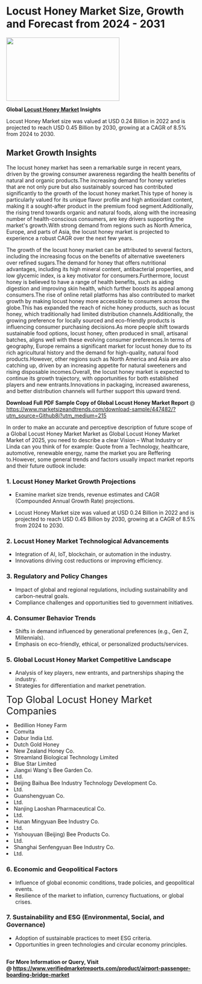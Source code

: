 <H1>Locust Honey Market Size, Growth and Forecast from 2024 - 2031</H1><img class="aligncenter size-medium wp-image-584254" src="https://thirdeyenews.in/wp-content/uploads/2024/09/Global-Market-Research-300x168.jpeg" alt="" width="300" height="168" /><p><strong>Global&nbsp;<a href="https://www.marketsizeandtrends.com/download-sample/447482/?utm_source=Github8j?utm_medium=215">Locust Honey Market</a> Insights</strong></p><p>Locust Honey Market size was valued at USD 0.24 Billion in 2022 and is projected to reach USD 0.45 Billion by 2030, growing at a CAGR of 8.5% from 2024 to 2030.</p><p><h2>Market Growth Insights</h2> <p>The locust honey market has seen a remarkable surge in recent years, driven by the growing consumer awareness regarding the health benefits of natural and organic products.The increasing demand for honey varieties that are not only pure but also sustainably sourced has contributed significantly to the growth of the locust honey market.This type of honey is particularly valued for its unique flavor profile and high antioxidant content, making it a sought-after product in the premium food segment.Additionally, the rising trend towards organic and natural foods, along with the increasing number of health-conscious consumers, are key drivers supporting the market's growth.With strong demand from regions such as North America, Europe, and parts of Asia, the locust honey market is projected to experience a robust CAGR over the next few years.</p> <p>The growth of the locust honey market can be attributed to several factors, including the increasing focus on the benefits of alternative sweeteners over refined sugars.The demand for honey that offers nutritional advantages, including its high mineral content, antibacterial properties, and low glycemic index, is a key motivator for consumers.Furthermore, locust honey is believed to have a range of health benefits, such as aiding digestion and improving skin health, which further boosts its appeal among consumers.The rise of online retail platforms has also contributed to market growth by making locust honey more accessible to consumers across the globe.This has expanded the reach of niche honey products, such as locust honey, which traditionally had limited distribution channels.Additionally, the growing preference for locally sourced and eco-friendly products is influencing consumer purchasing decisions.As more people shift towards sustainable food options, locust honey, often produced in small, artisanal batches, aligns well with these evolving consumer preferences.In terms of geography, Europe remains a significant market for locust honey due to its rich agricultural history and the demand for high-quality, natural food products.However, other regions such as North America and Asia are also catching up, driven by an increasing appetite for natural sweeteners and rising disposable incomes.Overall, the locust honey market is expected to continue its growth trajectory, with opportunities for both established players and new entrants.Innovations in packaging, increased awareness, and better distribution channels will further support this upward trend.</p> <p><span class=""><strong>Download Full PDF Sample Copy of Global Locust Honey Market Report</strong> @ <a href="https://www.marketsizeandtrends.com/download-sample/447482/?utm_source=Github8j?utm_medium=215" target="_blank">https://www.marketsizeandtrends.com/download-sample/447482/?utm_source=Github8j?utm_medium=215</a></span></p><p>In order to make an accurate and perceptive description of future scope of a Global&nbsp;Locust Honey Market Market as Global&nbsp;Locust Honey Market Market of 2025, you need to describe a clear Vision &ndash; What Industry or Linda can you think of for example: Quote from a Technology, healthcare, automotive, renewable energy, name the market you are Reffering to.However, some general trends and factors usually impact market reports and their future outlook include:</p><h3>1.&nbsp;<strong>Locust Honey Market Growth Projections</strong></h3><ul><li>Examine market size trends, revenue estimates and CAGR (Compounded Annual Growth Rate) projections.</li><li><p>Locust Honey Market size was valued at USD 0.24 Billion in 2022 and is projected to reach USD 0.45 Billion by 2030, growing at a CAGR of 8.5% from 2024 to 2030.</p></li></ul><h3>2.&nbsp;<strong>Locust Honey Market Technological Advancements</strong></h3><ul><li>Integration of AI, IoT, blockchain, or automation in the industry.</li><li>Innovations driving cost reductions or improving efficiency.</li></ul><h3>3.&nbsp;<strong>Regulatory and Policy Changes</strong></h3><ul><li>Impact of global and regional regulations, including sustainability and carbon-neutral goals.</li><li>Compliance challenges and opportunities tied to government initiatives.</li></ul><h3>4.&nbsp;<strong>Consumer Behavior Trends</strong></h3><ul><li>Shifts in demand influenced by generational preferences (e.g., Gen Z, Millennials).</li><li>Emphasis on eco-friendly, ethical, or personalized products/services.</li></ul><h3>5.&nbsp;<strong>Global Locust Honey Market Competitive Landscape</strong></h3><ul><li>Analysis of key players, new entrants, and partnerships shaping the industry.</li><li>Strategies for differentiation and market penetration.</li></ul><p data-pm-slice="1 1 []"><span style="color: inherit; font-family: inherit; font-size: 25px;">Top Global Locust Honey Market Companies</span></p><div class="" data-test-id=""><p><li>Bedillion Honey Farm</li><li> Comvita</li><li> Dabur India Ltd.</li><li> Dutch Gold Honey</li><li> New Zealand Honey Co.</li><li> Streamland Biological Technology Limited</li><li> Blue Star Limited</li><li> Jiangxi Wang's Bee Garden Co.</li><li> Ltd.</li><li> Beijing Baihua Bee Industry Technology Development Co.</li><li> Ltd.</li><li> Guanshengyuan Co.</li><li> Ltd.</li><li> Nanjing Laoshan Pharmaceutical Co.</li><li> Ltd.</li><li> Hunan Mingyuan Bee Industry Co.</li><li> Ltd.</li><li> Yishouyuan (Beijing) Bee Products Co.</li><li> Ltd.</li><li> Shanghai Senfengyuan Bee Industry Co.</li><li> Ltd.</li></p></div><h3>6.&nbsp;<strong>Economic and Geopolitical Factors</strong></h3><ul><li>Influence of global economic conditions, trade policies, and geopolitical events.</li><li>Resilience of the market to inflation, currency fluctuations, or global crises.</li></ul><h3>7.&nbsp;<strong>Sustainability and ESG (Environmental, Social, and Governance)</strong></h3><ul><li>Adoption of sustainable practices to meet ESG criteria.</li><li>Opportunities in green technologies and circular economy principles.</li></ul><h2><strong style="font-size: 14px;">For More Information or Query, Visit @&nbsp;</strong><a style="background-color: #ffffff; font-size: 14px;" href="https://www.marketsizeandtrends.com/report/locust-honey-market/" target="_blank">https://www.verifiedmarketreports.com/product/airport-passenger-boarding-bridge-market</a></h2>